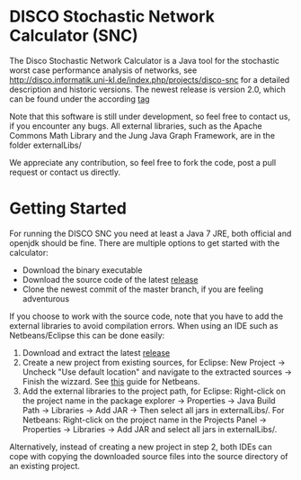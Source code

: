 DISCO Stochastic Network Calculator (SNC)
===

The Disco Stochastic Network Calculator is a Java tool for the stochastic worst case performance analysis of networks, see http://disco.informatik.uni-kl.de/index.php/projects/disco-snc for a detailed description and historic versions.
The newest release is version 2.0, which can be found under the according [tag](https://github.com/scriptkitty/SNC/releases/tag/v2.0)

Note that this software is still under development, so feel free to contact us, if you encounter any bugs.
All external libraries, such as the Apache Commons Math Library and the Jung Java Graph Framework, are in the folder externalLibs/

We appreciate any contribution, so feel free to fork the code, post a pull request or contact us directly.

Getting Started
===

For running the DISCO SNC you need at least a Java 7 JRE, both official and openjdk should be fine.
There are multiple options to get started with the calculator:

* Download the binary executable
* Download the source code of the latest [release](https://github.com/scriptkitty/SNC/releases)
* Clone the newest commit of the master branch, if you are feeling adventurous

If you choose to work with the source code, note that you have to add the external libraries to avoid compilation errors.
When using an IDE such as Netbeans/Eclipse this can be done easily:

1. Download and extract the latest [release](https://github.com/scriptkitty/SNC/releases)
2. Create a new project from existing sources, for Eclipse: New Project -> Uncheck "Use default location" and navigate to the extracted sources -> Finish the wizzard. See [this](https://netbeans.org/kb/73/java/project-setup.html?print=yes#existing-java-sources) guide for Netbeans.
3. Add the external libraries to the project path, for Eclipse: Right-click on the project name in the package explorer -> Properties -> Java Build Path -> Libraries -> Add JAR -> Then select all jars in externalLibs/. For Netbeans: Right-click on the project name in the Projects Panel -> Properties -> Libraries -> Add JAR and select all jars in externalLibs/.

Alternatively, instead of creating a new project in step 2, both IDEs can cope with copying the downloaded source files into the source directory of an existing project.
